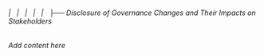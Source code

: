 ###### |   |   |   |   |   ├── Disclosure of Governance Changes and Their Impacts on Stakeholders

*Add content here*